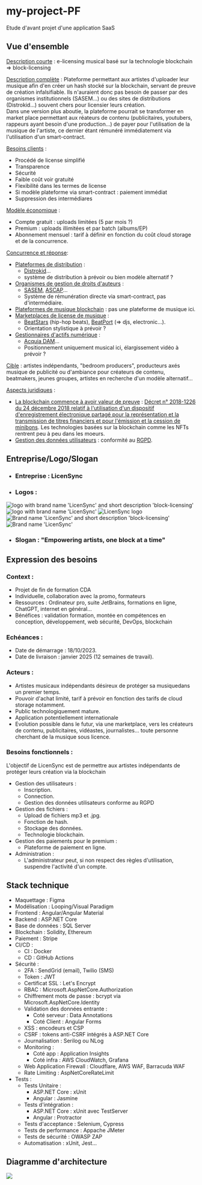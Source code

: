 # my-project-PF

Etude d'avant projet d'une application SaaS

## Vue d'ensemble

<ins>Description courte</ins> : e-licensing musical basé sur la technologie blockchain => block-licensing

<ins>Description complète</ins> : Plateforme permettant aux artistes d'uploader leur musique afin d'en créer un hash stocké sur la blockchain, servant de preuve de création infalsifiable. Ils n'auraient donc pas besoin de passer par des organismes institutionnels (SASEM...) ou des sites de distributions (Distrokid...) souvent chers pour licensier leurs création.<br>
Dans une version plus aboutie, la plateforme pourrait se transformer en market place permettant aux réateurs de contenu (publicitaires, youtubers, rappeurs ayant besoin d'une production...) de payer pour l'utilisation de la musique de l'artiste, ce dernier étant rémunéré immédiatement via l'utilisation d'un smart-contract.

<ins>Besoins clients</ins> : 
* Procédé de license simplifié
* Transparence
* Sécurité
* Faible coût voir gratuité
* Flexibilité dans les termes de license
* Si modèle plateforme via smart-contract : paiement immédiat
* Suppression des intermédiares

<ins>Modèle économique</ins> :
* Compte gratuit : uploads limitées (5 par mois ?)
* Premium : uploads illimitées et par batch (albums/EP)
* Abonnement mensuel : tarif à définir en fonction du coût cloud storage et de la concurrence.

<ins>Concurrence et réponse</ins>:
* <ins>Plateformes de distribution</ins> :
  * <a href="https://distrokid.com/spotify/?utm_source=google&utm_medium=cpc&utm_campaign=19810074890&utm_adgroup=147455510152&utm_term=distrokid&utm_content=650978012823&gad=1&gclid=Cj0KCQjw4bipBhCyARIsAFsieCxhDAjllIyPNXYg2C3Dyq7xX7vkBrOoxdIdGz7A8C5AbGt7EKo1LGUaAhIFEALw_wcB" >Distrokid</a>...
  * système de distribution à prévoir ou bien modèle alternatif ?
* <ins>Organismes de gestion de droits d'auteurs</ins> : 
   * <a href="https://www.sacem.fr/">SASEM</a>, <a href="https://www.ascap.com/">ASCAP</a>...
   * Système de rémunération directe via smart-contract, pas d'intermédiaire.
* <ins>Plateformes de musique blockchain</ins> : pas une plateforme de musique ici.
* <ins>Marketplaces de license de musique</ins> : 
   * <a href="https://www.beatstars.com/">BeatStars</a> (hip-hop beats), <a href="https://www.beatport.com/">BeatPort</a> (=> djs, electronic...).
   *  Orientation stylistique à prévoir ?
* <ins>Gestionnaires d'actifs numérique</ins> : 
   * <a href="https://www.acquia.com/fr">Acquia DAM</a>... 
   * Positionnement uniquement musical ici, élargissement vidéo à prévoir ?

<ins>Cible</ins> : artistes indépendants, "bedroom producers", producteurs axés musique de publicité ou d'ambiance pour créateurs de contenu, beatmakers, jeunes groupes, artistes en recherche d'un modèle alternatif...

<ins>Aspects juridiques</ins> : 
* <ins>La blockchain commence à avoir valeur de preuve</ins> : <a href="https://www.legifrance.gouv.fr/jorf/id/JORFTEXT000037852460">Décret n° 2018-1226 du 24 décembre 2018 relatif à l'utilisation d'un dispositif d'enregistrement électronique partagé pour la représentation et la transmission de titres financiers et pour l'émission et la cession de minibons</a>. Les technologies basées sur la blockchain comme les NFTs rentrent peu à peu dans les moeurs.
* <ins>Gestion des données utilisateurs</ins> : conformité au <a href="https://www.cnil.fr/fr/professionnel">RGPD</a>.

## Entreprise/Logo/Slogan

* ### Entreprise : LicenSync

* ### Logos :
<img src="assets/logos/logo-full.png" alt="logo with brand name 'LicenSync' and short description 'block-licensing'">
<img src="assets/logos/logo-short.png" alt="logo with brand name 'LicenSync'">
<img src="assets/logos/logo-naked.png" alt="LicenSync logo">
<img src="assets/logos/brand-full.png" alt="Brand name 'LicenSync' and short description 'block-licensing'">
<img src="assets/logos/brand-short.png" alt="Brand name 'LicenSync'">

* ### Slogan : "Empowering artists, one block at a time"

## Expression des besoins

### Context :
* Projet de fin de formation CDA
* Individuelle, collaboration avec la promo, formateurs
* Ressources : Ordinateur pro, suite JetBrains, formations en ligne, ChatGPT, internet en général...
* Bénéfices : validation formation, montée en compétences en conception, développement, web sécurité, DevOps, blockchain

### Echéances : 
* Date de démarrage : 18/10/2023.
* Date de livraison : janvier 2025 (12 semaines de travail).

### Acteurs :

* Artistes musicaux indépendants désireux de protéger sa musiquedans un premier temps.
* Pouvoir d'achat limité, tarif à prévoir en fonction des tarifs de cloud storage notamment.
* Public technologiquement mature.
* Application potentiellement internationale
* Evolution possible dans le futur, via une marketplace, vers les créateurs de contenu, publicitaires, vidéastes, journalistes... toute personne cherchant de la musique sous licence.

### Besoins fonctionnels : 

L'objectif de LicenSync est de permettre aux artistes indépendants de protéger leurs création via la blockchain

* Gestion des utilisateurs :
  * Inscription.
  * Connection.
  * Gestion des données utilisateurs conforme au RGPD
* Gestion des fichiers :
  * Upload de fichiers mp3 et .jpg.
  * Fonction de hash.
  * Stockage des données.
  * Technologie blockchain.
* Gestion des paiements pour le premium :
  * Plateforme de paiement en ligne.
* Administration :
  * L'administrateur peut, si non respect des règles d'utilisation, suspendre l'activité d'un compte.


## Stack technique
* Maquettage : Figma
* Modélisation : Looping/Visual Paradigm
* Frontend : Angular/Angular Material
* Backend : ASP.NET Core
* Base de données : SQL Server
* Blockchain : Solidity, Ethereum
* Paiement : Stripe
* CI/CD : 
  * CI : Docker
  * CD : GitHub Actions
* Sécurité : 
  * 2FA : SendGrid (email), Twilio (SMS)
  * Token : JWT
  * Certificat SSL : Let's Encrypt
  * RBAC : Microsoft.AspNetCore.Authorization
  * Chiffrement mots de passe : bcrypt via Microsoft.AspNetCore.Identity
  * Validation des données entrante :
    * Coté serveur : Data Annotations
    * Coté Client : Angular Forms
  * XSS : encodeurs et CSP
  * CSRF : tokens anti-CSRF intégrés à ASP.NET Core
  * Journalisation : Serilog ou NLog
  * Monitoring : 
    * Coté app : Application Insights
    * Coté infra : AWS CloudWatch, Grafana
  * Web Application Firewall : Cloudflare, AWS WAF, Barracuda WAF
  * Rate Limiting : AspNetCoreRateLimit
* Tests :
  * Tests Unitaire : 
    * ASP.NET Core : xUnit
    * Angular : Jasmine
  * Tests d'intégration :
    * ASP.NET Core : xUnit avec TestServer
    * Angular : Protractor
  * Tests d'acceptance : Selenium, Cypress
  * Tests de performance : Appache JMeter
  * Tests de sécurité : OWASP ZAP
  * Automatisation : xUnit, Jest...


## Diagramme d'architecture

<img src="assets/diagram/architecture_diagram.jpg">